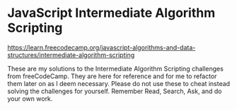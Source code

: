 # JavaScript Intermediate Algorithm Scripting

https://learn.freecodecamp.org/javascript-algorithms-and-data-structures/intermediate-algorithm-scripting

These are my solutions to the Intermediate Algorithm Scripting challenges from freeCodeCamp. They are here for reference and for me to refactor them later on as I deem necessary. Please do not use these to cheat instead solving the challenges for yourself. Remember Read, Search, Ask, and do your own work. 
